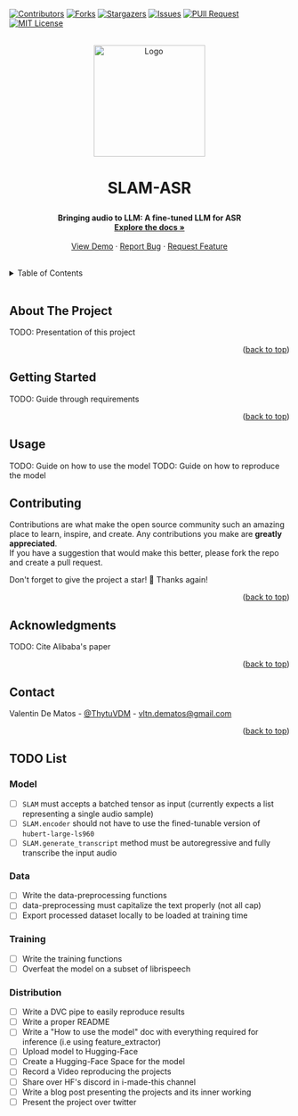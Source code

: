 <div id="top"></div>

[![Contributors][contributors-shield]][contributors-url]
[![Forks][forks-shield]][forks-url]
[![Stargazers][stars-shield]][stars-url]
[![Issues][issues-shield]][issues-url]
[![PUll Request][pr-shield]][pr-url]
[![MIT License][license-shield]][license-url]


<br />
<div align="center">
  <a href="https://github.com/Thytu/SLAM-ASR">
    <img src="https://i.ibb.co/CvLbGX6/SLAM-ASR-logo-v2.png" alt="Logo" width="200" height="200">
  </a>

  <h3 align="center" style="font-size: 200%">SLAM-ASR</h3>

  <p align="center">
    <b> Bringing audio to LLM: A fine-tuned LLM for ASR</b>
    <br />
    <a href="#usage"><strong>Explore the docs »</strong></a>
    <br />
    <br />
    <a href="#about-the-project">View Demo</a>
    · <a href="https://github.com/Thytu/SLAM-ASR/issues">Report Bug</a>
    · <a href="https://github.com/Thytu/SLAM-ASR/issues">Request Feature</a>
  </p>
</div>

<br/>

<details>
  <summary>Table of Contents</summary>
  <ol>
    <li><a href="#about-the-project">About The Project</a></li>
    <li><a href="#getting-started">Getting Started</a></li>
    <li><a href="#usage">Usage</a></li>
    <li><a href="#roadmap">Roadmap</a></li>
    <li><a href="#contributing">Contributing</a></li>
    <li><a href="#acknowledgments">Acknowledgments</a></li>
    <li><a href="#contact">Contact</a></li>
  </ol>
</details>

<br/>


## About The Project

TODO: Presentation of this project

<p align="right">(<a href="#top">back to top</a>)</p>


## Getting Started

TODO: Guide through requirements

<p align="right">(<a href="#top">back to top</a>)</p>


## Usage

TODO: Guide on how to use the model
TODO: Guide on how to reproduce the model

## Contributing

Contributions are what make the open source community such an amazing place to learn, inspire, and create. Any contributions you make are **greatly appreciated**.\
If you have a suggestion that would make this better, please fork the repo and create a pull request.

Don't forget to give the project a star! 🌟 Thanks again!

<p align="right">(<a href="#top">back to top</a>)</p>

## Acknowledgments

TODO: Cite Alibaba's paper

<p align="right">(<a href="#top">back to top</a>)</p>



## Contact

Valentin De Matos - [@ThytuVDM](https://twitter.com/ThytuVDM) - vltn.dematos@gmail.com

<p align="right">(<a href="#top">back to top</a>)</p>


<!-- MARKDOWN LINKS & IMAGES -->
[contributors-shield]: https://img.shields.io/github/contributors/Thytu/SLAM-ASR.svg?style=for-the-badge
[contributors-url]: https://github.com/Thytu/SLAM-ASR/graphs/contributors
[pr-shield]: https://img.shields.io/github/issues-pr/Thytu/SLAM-ASR.svg?style=for-the-badge
[pr-url]: https://github.com/Thytu/SLAM-ASR/pulls
[issues]: https://img.shields.io/github/issues/Thytu/SLAM-ASR
[forks-shield]: https://img.shields.io/github/forks/Thytu/SLAM-ASR.svg?style=for-the-badge&
[forks-url]: https://github.com/Thytu/SLAM-ASR/network/members
[stars-shield]: https://img.shields.io/github/stars/Thytu/SLAM-ASR.svg?style=for-the-badge&
[stars-url]: https://github.com/Thytu/SLAM-ASR/stargazers
[issues-shield]: https://img.shields.io/github/issues/Thytu/SLAM-ASR.svg?style=for-the-badge&
[issues-url]: https://github.com/Thytu/SLAM-ASR/issues
[license-shield]: https://img.shields.io/github/license/Thytu/SLAM-ASR.svg?style=for-the-badge&
[license-url]: https://github.com/Thytu/SLAM-ASR/blob/master/LICENSE

## TODO List

### Model
- [ ] `SLAM` must accepts a batched tensor as input (currently expects a list representing a single audio sample)
- [ ] `SLAM.encoder` should not have to use the fined-tunable version of `hubert-large-ls960`
- [ ] `SLAM.generate_transcript` method must be autoregressive and fully transcribe the input audio

### Data
- [ ] Write the data-preprocessing functions
- [ ] data-preprocessing must capitalize the text properly (not all cap)
- [ ] Export processed dataset locally to be loaded at training time

### Training
- [ ] Write the training functions
- [ ] Overfeat the model on a subset of librispeech

### Distribution
- [ ] Write a DVC pipe to easily reproduce results
- [ ] Write a proper README
- [ ] Write a "How to use the model" doc with everything required for inference (i.e using feature_extractor)
- [ ] Upload model to Hugging-Face
- [ ] Create a Hugging-Face Space for the model
- [ ] Record a Video reproducing the projects
- [ ] Share over HF's discord in i-made-this channel
- [ ] Write a blog post presenting the projects and its inner working
- [ ] Present the project over twitter
